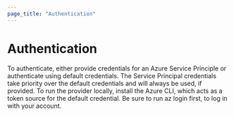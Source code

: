 ```yaml
---
page_title: "Authentication"
---
```


# Authentication

To authenticate, either provide credentials for an Azure Service Principle or authenticate using default credentials. The Service Principal credentials take priority over the default credentials and will always be used, if provided.
To run the provider locally, install the Azure CLI, which acts as a token source for the default credential. Be sure to run az login first, to log in with your account.
